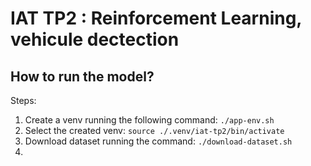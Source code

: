 # IAT TP2 : Reinforcement Learning, vehicule dectection

## How to run the model?

Steps:
1. Create a venv running the following command: `./app-env.sh`
2. Select the created venv: `source ./.venv/iat-tp2/bin/activate`
3. Download dataset running the command: `./download-dataset.sh`
4.
